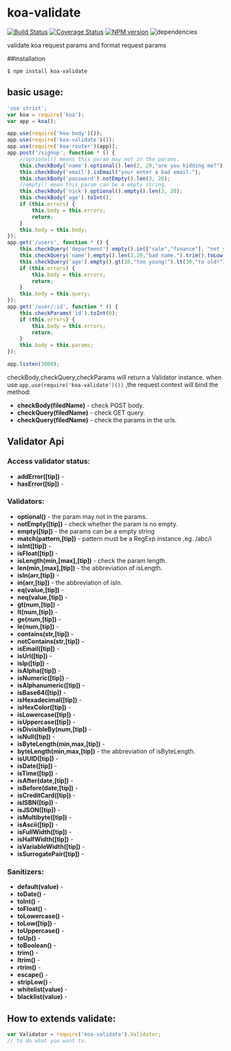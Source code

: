 koa-validate
============

[![Build Status](https://travis-ci.org/RocksonZeta/koa-validate.svg?branch=master)](https://travis-ci.org/RocksonZeta/koa-validate)
[![Coverage Status](https://coveralls.io/repos/RocksonZeta/koa-validate/badge.png?branch=master)](https://coveralls.io/r/RocksonZeta/koa-validate?branch=master)
[![NPM version](https://badge.fury.io/js/koa-validate.svg)](http://badge.fury.io/js/koa-validate)
![dependencies](https://david-dm.org/RocksonZeta/koa-validate.png)

validate koa request params and format request params 

##installation
```
$ npm install koa-validate
```

## basic usage:
```javascript
'use strict';
var koa = require('koa');
var app = koa();

app.use(require('koa-body')());
app.use(require('koa-validate')());
app.use(require('koa-router')(app));
app.post('/signup', function * () {
	//optional() means this param may not in the params.
	this.checkBody('name').optional().len(2, 20,"are you kidding me?");
	this.checkBody('email').isEmail("your enter a bad email.");
	this.checkBody('password').notEmpty().len(3, 20);
	//empty() mean this param can be a empty string.
	this.checkBody('nick').optional().empty().len(3, 20);
	this.checkBody('age').toInt();
	if (this.errors) {
		this.body = this.errors;
		return;
	}
	this.body = this.body;
});
app.get('/users', function * () {
	this.checkQuery('department').empty().in(["sale","finance"], "not support this department!").len(3, 20);	
	this.checkQuery('name').empty().len(2,20,"bad name.").trim().toLow();
	this.checkQuery('age').empty().gt(10,"too young!").lt(30,"to old!").toInt();
	if (this.errors) {
		this.body = this.errors;
		return;
	}
	this.body = this.query;
});
app.get('/user/:id', function * () {
	this.checkParams('id').toInt(0);
	if (this.errors) {
		this.body = this.errors;
		return;
	}
	this.body = this.params;
});

app.listen(3000);
```

checkBody,checkQuery,checkParams will return a Validator instance.
when use `app.use(require('koa-validate')())` ,the request context will bind the method:

- **checkBody(filedName)** - check POST body.
- **checkQuery(filedName)** - check GET query.
- **checkQuery(filedName)** - check the params in the urls.


## Validator Api
### Access validator status:

- **addError([tip])** - 
- **hasError([tip])** - 

### Validators:

- **optional()** - the param may not in the params.
- **notEmpty([tip])** - check whether the param is no empty.
- **empty([tip])** - the params can be a empty string
- **match(pattern,[tip])** - pattern must be a RegExp instance ,eg. /abc/i
- **isInt([tip])** - 
- **isFloat([tip])** - 
- **isLength(min,[max],[tip])** - check the param length.
- **len(min,[max],[tip])** - the abbreviation of isLength.
- **isIn(arr,[tip])** - 
- **in(arr,[tip])** - the abbreviation of isIn.
- **eq(value,[tip])** - 
- **neq(value,[tip])** - 
- **gt(num,[tip])** - 
- **lt(num,[tip])** - 
- **ge(num,[tip])** - 
- **le(num,[tip])** - 
- **contains(str,[tip])** - 
- **notContains(str,[tip])** - 
- **isEmail([tip])** - 
- **isUrl([tip])** - 
- **isIp([tip])** - 
- **isAlpha([tip])** - 
- **isNumeric([tip])** - 
- **isAlphanumeric([tip])** - 
- **isBase64([tip])** - 
- **isHexadecimal([tip])** - 
- **isHexColor([tip])** - 
- **isLowercase([tip])** - 
- **isUppercase([tip])** - 
- **isDivisibleBy(num,[tip])** - 
- **isNull([tip])** - 
- **isByteLength(min,max,[tip])** - 
- **byteLength(min,max,[tip])** - the abbreviation of isByteLength.
- **isUUID([tip])** - 
- **isDate([tip])** - 
- **isTime([tip])** - 
- **isAfter(date,[tip])** - 
- **isBefore(date,[tip])** - 
- **isCreditCard([tip])** - 
- **isISBN([tip])** - 
- **isJSON([tip])** - 
- **isMultibyte([tip])** - 
- **isAscii([tip])** - 
- **isFullWidth([tip])** - 
- **isHalfWidth([tip])** - 
- **isVariableWidth([tip])** - 
- **isSurrogatePair([tip])** - 

### Sanitizers:

- **default(value)** - 
- **toDate()** - 
- **toInt()** - 
- **toFloat()** - 
- **toLowercase()** - 
- **toLow([tip])** - 
- **toUppercase()** - 
- **toUp()** - 
- **toBoolean()** - 
- **trim()** - 
- **ltrim()** - 
- **rtrim()** - 
- **escape()** - 
- **stripLow()** - 
- **whitelist(value)** - 
- **blacklist(value)** - 

## How to extends validate:

```javascript
var Validator = require('koa-validate').Validator;
// to do what you want to.
```